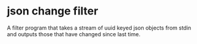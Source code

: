 # json change filter

A filter program that takes a stream of uuid keyed json objects from stdin and outputs those that have changed since last time.



